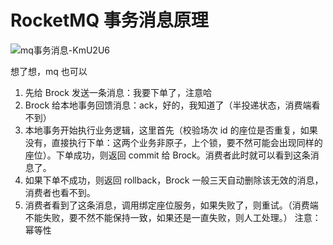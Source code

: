 # RocketMQ 事务消息原理

![mq事务消息-KmU2U6](https://cdn.jsdelivr.net/gh/DreamCats/imgs@main/uPic/mq事务消息-KmU2U6.png)

想了想，mq 也可以

1. 先给 Brock 发送一条消息：我要下单了，注意哈
2. Brock 给本地事务回馈消息：ack，好的，我知道了（半投递状态，消费端看不到）
3. 本地事务开始执行业务逻辑，这里首先（校验场次 id 的座位是否重复，如果没有，直接执行下单：这两个业务非原子，上个锁，要不然可能会出现同样的座位）。下单成功，则返回 commit 给 Brock。消费者此时就可以看到这条消息了。
4. 如果下单不成功，则返回 rollback，Brock 一般三天自动删除该无效的消息，消费者也看不到。
5. 消费者看到了这条消息，调用绑定座位服务，如果失败了，则重试。（消费端不能失败，要不然不能保持一致，如果还是一直失败，则人工处理。） 注意：幂等性
